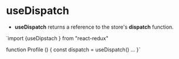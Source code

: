 # useDispatch

- **useDispatch** returns a reference to the store's **dispatch** function.

`import {useDipstach } from "react-redux"

function Profile () {
const dispatch = useDispatch()
...
}`
